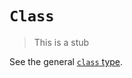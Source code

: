 # `Class`

> This is a stub

See the general [`class` type][type-class].

[type-class]: ../../../types/class.md
